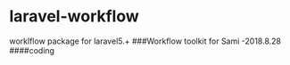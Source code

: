 # laravel-workflow
worklflow package for laravel5.+
###Workflow toolkit for Sami
-2018.8.28
####coding
